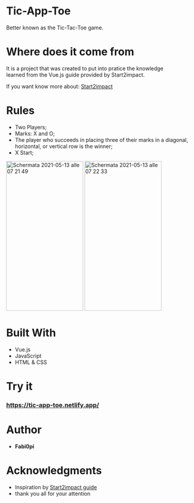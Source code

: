 
# Tic-App-Toe
Better known as the Tic-Tac-Toe game.

# Where does it come from
It is a project that was created to put into pratice the knowledge <br>
learned from the Vue.js guide provided by Start2impact.

If you want know more about: [Start2impact](http://start2impact.it/)

# Rules
 - Two Players;
 - Marks: X and O;
 - The player who succeeds in placing three of their marks in a diagonal, horizontal, or vertical row is the winner;
 - X Start;
 
<img width="206" height="400" alt="Schermata 2021-05-13 alle 07 21 49" src="https://user-images.githubusercontent.com/75267018/118081622-04c25400-b3bc-11eb-9a14-a3cdbf26e89b.png"> <img width="206" height="400" alt="Schermata 2021-05-13 alle 07 22 33" src="https://user-images.githubusercontent.com/75267018/118081625-05f38100-b3bc-11eb-94c4-73269ce4ca3c.png">

# Built With
- Vue.js
- JavaScript
- HTML & CSS

# Try it
### https://tic-app-toe.netlify.app/

# Author
* **Fabi0pi**

# Acknowledgments
* Inspiration by [Start2impact guide](http://start2impact.it/)
* thank you all for your attention
